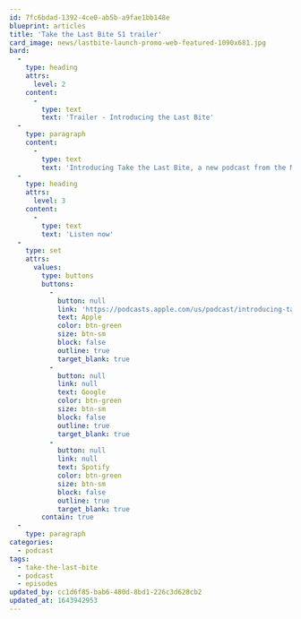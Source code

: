 ```yaml
---
id: 7fc6bdad-1392-4ce0-ab5b-a9fae1bb148e
blueprint: articles
title: 'Take the Last Bite S1 trailer'
card_image: news/lastbite-launch-promo-web-featured-1090x681.jpg
bard:
  -
    type: heading
    attrs:
      level: 2
    content:
      -
        type: text
        text: 'Trailer - Introducing the Last Bite'
  -
    type: paragraph
    content:
      -
        type: text
        text: 'Introducing Take the Last Bite, a new podcast from the Midwest Institute for Sexuality and Gender Diversity. Season one launches August 31, 2021 with new episodes bi-weekly. In the meantime, learn more about our intentions for this podcast and listen to a sneak peak of episode one.'
  -
    type: heading
    attrs:
      level: 3
    content:
      -
        type: text
        text: 'Listen now'
  -
    type: set
    attrs:
      values:
        type: buttons
        buttons:
          -
            button: null
            link: 'https://podcasts.apple.com/us/podcast/introducing-take-the-last-bite/id1582890778?i=1000533137098'
            text: Apple
            color: btn-green
            size: btn-sm
            block: false
            outline: true
            target_blank: true
          -
            button: null
            link: null
            text: Google
            color: btn-green
            size: btn-sm
            block: false
            outline: true
            target_blank: true
          -
            button: null
            link: null
            text: Spotify
            color: btn-green
            size: btn-sm
            block: false
            outline: true
            target_blank: true
        contain: true
  -
    type: paragraph
categories:
  - podcast
tags:
  - take-the-last-bite
  - podcast
  - episodes
updated_by: cc1d6f85-bab6-480d-8bd1-226c3d628cb2
updated_at: 1643942953
---
```

